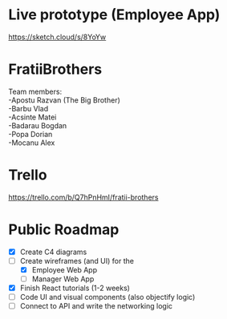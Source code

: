 # Live prototype (Employee App)
https://sketch.cloud/s/8YoYw

# FratiiBrothers
Team members: <br>-Apostu Razvan (The Big Brother)<br>
                   -Barbu Vlad<br>
                   -Acsinte Matei<br>
                   -Badarau Bogdan<br>
                   -Popa Dorian<br>
                   -Mocanu Alex<br>
                                      
# Trello
https://trello.com/b/Q7hPnHmI/fratii-brothers

# Public Roadmap
- [x] Create C4 diagrams
- [ ] Create wireframes (and UI) for the
  - [X] Employee Web App
  - [ ] Manager Web App
- [X] Finish React tutorials (1-2 weeks)
- [ ] Code UI and visual components (also objectify logic)
- [ ] Connect to API and write the networking logic
